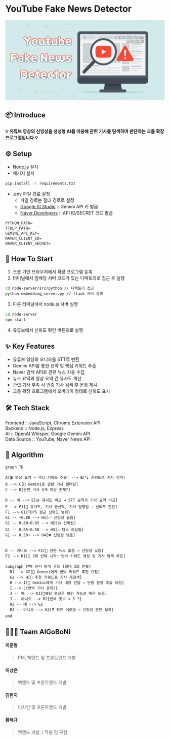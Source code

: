# YouTube Fake News Detector
![youtube-fake-news-detector](image/README-iamge.png)

## 📦 Introduce

#### 💡 유튜브 영상의 신빙성을 생성형 AI를 이용해 관련 기사를 탐색하여 판단하는 크롬 확장프로그램입니다 💡

## ⚙️ Setup

+ [Node.js](https://nodejs.org/en) 설치
+ 패키지 설치
```bash
pip install -r requirements.txt
```
+ .env 파일 경로 설정   
   - 파일 경로는 절대 경로로 설정
   - [Google AI Studio](https://aistudio.google.com/prompts/new_chat) :: Gemini API 키 발급
   - [Naver Developers](https://developers.naver.com/main/) :: API ID/SECRET 코드 발급
``` dotenv
PYTHON_PATH=
YTDLP_PATH= 
GEMINI_API_KEY=   
NAVER_CLIENT_ID=
NAVER_CLIENT_SECRET=
```

## 🔎 How To Start
1. 크롬 기반 브라우저에서 확장 프로그램 등록
2. 터미널에서 임베딩 서버 코드가 있는 디렉토리로 접근 후 실행

```bash
cd node-server/src/python // 디렉토리 접근
python embedding_server.py // flask 서버 실행
```

3. 다른 터미널에서 node.js 서버 실행

```bash
cd node-server
npm start
```

4. 유튜브에서 신뢰도 확인 버튼으로 실행

## ✨ Key Features

- 유튜브 영상의 오디오를 STT로 변환
- Gemini API를 통한 요약 및 핵심 키워드 추출
- Naver 검색 API로 관련 뉴스 자동 수집
- 뉴스 요약과 영상 요약 간 유사도 계산
- 관련 기사 부족 시 반증 기사 검색 후 문장 제시
- 크롬 확장 프로그램에서 오버레이 형태로 신뢰도 표시

## 🛠️ Tech Stack

Frontend :: JavaScript, Chrome Extension API   
Backend :: Node.js, Express   
AI :: OpenAI Whisper, Google Gemini API    
Data Source :: YouTube, Naver News API

## 🧠 Algorithm

```mermaid
graph TD

A[🎬 영상 요약 → 핵심 키워드 추출] --> B[🔍 키워드로 기사 검색]
B --> C[🧠 Gemini로 관련 기사 필터링]
C --> D{관련 기사 5개 이상 존재?}

D -- 예 --> E[📊 유사도 비교 → STT 요약과 기사 요약 비교]
E --> F1[🧾 유사도, 기사 공신력, 기사 발행일 → 신뢰도 판단]
F1 --> G1{TOP5 평균 신뢰도 범위}
G1 -- ~0.80 --> H1[✅ 신빙성 높음]
G1 -- 0.80~0.65 --> H2[👍 신뢰됨]
G1 -- 0.65~0.50 --> H3[⚠️ 다소 의심됨]
G1 -- 0.50~ --> H4[❌ 신빙성 낮음]


D -- 아니오 --> F2[🚫 관련 뉴스 없음 → 신빙성 낮음]
F2 --> R1[🔁 3회 반복 시작: 반박 키워드 생성 및 기사 탐색 루프]

subgraph 반박 근거 탐색 루프 [최대 3회 반복]
  R1 --> G2[🧠 Gemini에게 반박 키워드 추천 요청]
  G2 --> H[📌 추천 키워드로 기사 재검색]
  H --> I[🧠 Gemini에게 기사 내용 전달 → 반증 문장 추출 요청]
  I --> J{반박 기사 존재?}
  J -- 예 --> K1[📢해당 영상은 허위 가능성 매우 높음]
  J -- 아니오 --> R2{반복 횟수 < 3 ?}
  R2 -- 예 --> G2
  R2 -- 아니오 --> K2[❓ 확인 어려움 → 신빙성 판단 보류]
end
```

## 🧑🏻‍💻 Team AlGoBoNi

#### 이준형 
>PM, 백엔드 및 프론트엔드 개발 

#### 이상은
>백엔드 및 프론트엔드 개발   

#### 김현지
>디자인 및 프론트엔드 개발

#### 황해규
>백엔드 개발, I 적용 및 구현   
